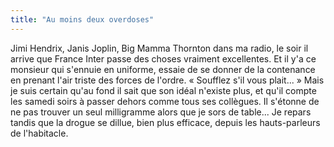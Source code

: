 ```yaml
---
title: "Au moins deux overdoses"
---
```


Jimi Hendrix, Janis Joplin, Big Mamma Thornton dans ma radio, le soir il
arrive que France Inter passe des choses vraiment excellentes. Et il y'a ce
monsieur qui s'ennuie en uniforme, essaie de se donner de la contenance en
prenant l'air triste des forces de l'ordre. « Soufflez s'il vous plait... »
Mais je suis certain qu'au fond il sait que son idéal n'existe plus, et qu'il
compte les samedi soirs à passer dehors comme tous ses collègues. Il s'étonne
de ne pas trouver un seul milligramme alors que je sors de table... Je repars
tandis que la drogue se dillue, bien plus efficace, depuis les hauts-parleurs
de l'habitacle.

